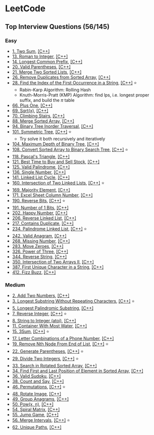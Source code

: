 # LeetCode

## Top Interview Questions (56/145)

### Easy
* [1. Two Sum](https://leetcode.com/problems/two-sum/), [[C++]](https://github.com/Morris88826/LeetCode/blob/main/Solution/easy/0001.cpp)
* [13. Roman to Integer](https://leetcode.com/problems/roman-to-integer/), [[C++]](https://github.com/Morris88826/LeetCode/blob/main/Solution/easy/0013.cpp)
* [14. Longest Common Prefix](https://leetcode.com/problems/longest-common-prefix/description/), [[C++]](https://github.com/Morris88826/LeetCode/blob/main/Solution/easy/0014.cpp)
* [20. Valid Parentheses](https://leetcode.com/problems/valid-parentheses/), [[C++]](https://github.com/Morris88826/LeetCode/blob/main/Solution/easy/0020.cpp)
* [21. Merge Two Sorted Lists](https://leetcode.com/problems/merge-two-sorted-lists/description/), [[C++]](https://github.com/Morris88826/LeetCode/blob/main/Solution/easy/0021.cpp)
* [26. Remove Duplicates from Sorted Array](https://leetcode.com/problems/remove-duplicates-from-sorted-array/description/), [[C++]](https://github.com/Morris88826/LeetCode/blob/main/Solution/easy/0026.cpp)
* [28. Find the Index of the First Occurrence in a String](https://leetcode.com/problems/find-the-index-of-the-first-occurrence-in-a-string/description/), [[C++]](https://github.com/Morris88826/LeetCode/blob/main/Solution/easy/0028.cpp) :star:
  - Rabin-Karp Algorithm: Rolling Hash
  - Knuth-Morris-Pratt (KMP) Algorithm: find lps, i.e. longest proper suffix, and build the $\pi$ table
* [66. Plus One](https://leetcode.com/problems/plus-one/description/), [[C++]](https://github.com/Morris88826/LeetCode/blob/main/Solution/easy/0066.cpp)
* [69. Sqrt(x)](https://leetcode.com/problems/sqrtx/description/), [[C++]](https://github.com/Morris88826/LeetCode/blob/main/Solution/easy/0069.cpp)
* [70. Climbing Stairs](https://leetcode.com/problems/climbing-stairs/description/), [[C++]](https://github.com/Morris88826/LeetCode/blob/main/Solution/easy/0070.cpp)
* [88. Merge Sorted Array](https://leetcode.com/problems/merge-sorted-array/description/), [[C++]](https://github.com/Morris88826/LeetCode/blob/main/Solution/easy/0088.cpp)
* [94. Binary Tree Inorder Traversal](https://leetcode.com/problems/binary-tree-inorder-traversal/description/), [[C++]](https://github.com/Morris88826/LeetCode/blob/main/Solution/easy/0094.cpp)
* [101. Symmetric Tree](https://leetcode.com/problems/symmetric-tree/description/), [[C++]](https://github.com/Morris88826/LeetCode/blob/main/Solution/easy/0101.cpp) :star:
  - Try solve it both recursively and iteratively
* [104. Maximum Depth of Binary Tree](https://leetcode.com/problems/maximum-depth-of-binary-tree/description/), [[C++]](https://github.com/Morris88826/LeetCode/blob/main/Solution/easy/0104.cpp)
* [108. Convert Sorted Array to Binary Search Tree](https://leetcode.com/problems/convert-sorted-array-to-binary-search-tree/description/), [[C++]](https://github.com/Morris88826/LeetCode/blob/main/Solution/easy/0108.cpp) :star:
* [118. Pascal's Triangle](https://leetcode.com/problems/pascals-triangle/description/), [[C++]](https://github.com/Morris88826/LeetCode/blob/main/Solution/easy/0118.cpp)
* [121. Best Time to Buy and Sell Stock](https://leetcode.com/problems/best-time-to-buy-and-sell-stock/description/), [[C++]](https://github.com/Morris88826/LeetCode/blob/main/Solution/easy/0121.cpp)
* [125. Valid Palindrome](https://leetcode.com/problems/valid-palindrome/description/), [[C++]](https://github.com/Morris88826/LeetCode/blob/main/Solution/easy/0125.cpp)
* [136. Single Number](https://leetcode.com/problems/single-number/description/), [[C++]](https://github.com/Morris88826/LeetCode/blob/main/Solution/easy/0136.cpp)
* [141. Linked List Cycle](https://leetcode.com/problems/linked-list-cycle/description/), [[C++]](https://github.com/Morris88826/LeetCode/blob/main/Solution/easy/0141.cpp)
* [160. Intersection of Two Linked Lists](https://leetcode.com/problems/intersection-of-two-linked-lists/description/), [[C++]](https://github.com/Morris88826/LeetCode/blob/main/Solution/easy/0160.cpp) :star:
* [169. Majority Element](https://leetcode.com/problems/majority-element/description/), [[C++]](https://github.com/Morris88826/LeetCode/blob/main/Solution/easy/0169.cpp)
* [171. Excel Sheet Column Number](https://leetcode.com/problems/excel-sheet-column-number/description/), [[C++]](https://github.com/Morris88826/LeetCode/blob/main/Solution/easy/0171.cpp)
* [190. Reverse Bits](https://leetcode.com/problems/reverse-bits/description/), [[C++]](https://github.com/Morris88826/LeetCode/blob/main/Solution/easy/0190.cpp) :star:
* [191. Number of 1 Bits](https://leetcode.com/problems/number-of-1-bits/description/), [[C++]](https://github.com/Morris88826/LeetCode/blob/main/Solution/easy/0191.cpp) 
* [202. Happy Number](https://leetcode.com/problems/happy-number/description/), [[C++]](https://github.com/Morris88826/LeetCode/blob/main/Solution/easy/0202.cpp) 
* [206. Reverse Linked List](https://leetcode.com/problems/reverse-linked-list/description/), [[C++]](https://github.com/Morris88826/LeetCode/blob/main/Solution/easy/0206.cpp)
* [217. Contains Duplicate](https://leetcode.com/problems/contains-duplicate/description/), [[C++]](https://github.com/Morris88826/LeetCode/blob/main/Solution/easy/0217.cpp)
* [234. Palindrome Linked List](https://leetcode.com/problems/palindrome-linked-list/description/), [[C++]](https://github.com/Morris88826/LeetCode/blob/main/Solution/easy/0234.cpp) :star:
* [242. Valid Anagram](https://leetcode.com/problems/valid-anagram/description/), [[C++]](https://github.com/Morris88826/LeetCode/blob/main/Solution/easy/0242.cpp)
* [268. Missing Number](https://leetcode.com/problems/missing-number/description/), [[C++]](https://github.com/Morris88826/LeetCode/blob/main/Solution/easy/0268.cpp)
* [283. Move Zeroes](https://leetcode.com/problems/move-zeroes/description/), [[C++]](https://github.com/Morris88826/LeetCode/blob/main/Solution/easy/0283.cpp)
* [326. Power of Three](https://leetcode.com/problems/power-of-three/description/), [[C++]](https://github.com/Morris88826/LeetCode/blob/main/Solution/easy/0326.cpp)
* [344. Reverse String](https://leetcode.com/problems/reverse-string/description/), [[C++]](https://github.com/Morris88826/LeetCode/blob/main/Solution/easy/0344.cpp)
* [350. Intersection of Two Arrays II](https://leetcode.com/problems/intersection-of-two-arrays-ii/description/), [[C++]](https://github.com/Morris88826/LeetCode/blob/main/Solution/easy/0350.cpp)
* [387. First Unique Character in a String](https://leetcode.com/problems/first-unique-character-in-a-string/description/), [[C++]](https://github.com/Morris88826/LeetCode/blob/main/Solution/easy/0387.cpp)
* [412. Fizz Buzz](https://leetcode.com/problems/fizz-buzz/description/), [[C++]](https://github.com/Morris88826/LeetCode/blob/main/Solution/easy/0417.cpp)

### Medium
* [2. Add Two Numbers](https://leetcode.com/problems/add-two-numbers/description/), [[C++]](https://github.com/Morris88826/LeetCode/blob/main/Solution/medium/0002.cpp)
* [3. Longest Substring Without Repeating Characters](https://leetcode.com/problems/longest-substring-without-repeating-characters/description/), [[C++]](https://github.com/Morris88826/LeetCode/blob/main/Solution/medium/0003.cpp) :star:
* [5. Longest Palindromic Substring](https://leetcode.com/problems/longest-palindromic-substring/description/), [[C++]](https://github.com/Morris88826/LeetCode/blob/main/Solution/medium/0005.cpp)
* [7. Reverse Integer](https://leetcode.com/problems/reverse-integer/description/), [[C++]](https://github.com/Morris88826/LeetCode/blob/main/Solution/medium/0007.cpp) :star:
* [8. String to Integer (atoi)](https://leetcode.com/problems/string-to-integer-atoi/description/), [[C++]](https://github.com/Morris88826/LeetCode/blob/main/Solution/medium/0008.cpp)
* [11. Container With Most Water](https://leetcode.com/problems/container-with-most-water/), [[C++]](https://github.com/Morris88826/LeetCode/blob/main/Solution/medium/0011.cpp)
* [15. 3Sum](https://leetcode.com/problems/3sum/description/), [[C++]](https://github.com/Morris88826/LeetCode/blob/main/Solution/medium/0015.cpp) :star:
* [17. Letter Combinations of a Phone Number](https://leetcode.com/problems/letter-combinations-of-a-phone-number/description/), [[C++]](https://github.com/Morris88826/LeetCode/blob/main/Solution/medium/0017.cpp)
* [19. Remove Nth Node From End of List](https://leetcode.com/problems/remove-nth-node-from-end-of-list/description/), [[C++]](https://github.com/Morris88826/LeetCode/blob/main/Solution/medium/0019.cpp) :star:
* [22. Generate Parentheses](https://leetcode.com/problems/generate-parentheses/description/), [[C++]](https://github.com/Morris88826/LeetCode/blob/main/Solution/medium/0022.cpp) :star:
* [29. Divide Two Integers](https://leetcode.com/problems/divide-two-integers/description/), [[C++]](https://github.com/Morris88826/LeetCode/blob/main/Solution/medium/0029.cpp) :star:
* [33. Search in Rotated Sorted Array](https://leetcode.com/problems/search-in-rotated-sorted-array/description/), [[C++]](https://github.com/Morris88826/LeetCode/blob/main/Solution/medium/0033.cpp)
* [34. Find First and Last Position of Element in Sorted Array](https://leetcode.com/problems/find-first-and-last-position-of-element-in-sorted-array/description/), [[C++]](https://github.com/Morris88826/LeetCode/blob/main/Solution/medium/0034.cpp)
* [36. Valid Sudoku](https://leetcode.com/problems/valid-sudoku/description/), [[C++]](https://github.com/Morris88826/LeetCode/blob/main/Solution/medium/0036.cpp)
* [38. Count and Say](https://leetcode.com/problems/count-and-say/description/), [[C++]](https://github.com/Morris88826/LeetCode/blob/main/Solution/medium/0038.cpp)
* [46. Permutations](https://leetcode.com/problems/permutations/description/), [[C++]](https://github.com/Morris88826/LeetCode/blob/main/Solution/medium/0046.cpp) :star:
* [48. Rotate Image](https://leetcode.com/problems/rotate-image/description/), [[C++]](https://github.com/Morris88826/LeetCode/blob/main/Solution/medium/0048.cpp)
* [49. Group Anagrams](https://leetcode.com/problems/group-anagrams/description/), [[C++]](https://github.com/Morris88826/LeetCode/blob/main/Solution/medium/0049.cpp)
* [50. Pow(x, n)](https://leetcode.com/problems/powx-n/description/), [[C++]](https://github.com/Morris88826/LeetCode/blob/main/Solution/medium/0050.cpp)
* [54. Spiral Matrix](https://leetcode.com/problems/spiral-matrix/description/), [[C++]](https://github.com/Morris88826/LeetCode/blob/main/Solution/medium/0054.cpp)
* [55. Jump Game](https://leetcode.com/problems/jump-game/description/), [[C++]](https://github.com/Morris88826/LeetCode/blob/main/Solution/medium/0055.cpp)
* [56. Merge Intervals](https://leetcode.com/problems/merge-intervals/description/), [[C++]](https://github.com/Morris88826/LeetCode/blob/main/Solution/medium/0056.cpp) :star:
* [62. Unique Paths](https://leetcode.com/problems/unique-paths/description/), [[C++]](https://github.com/Morris88826/LeetCode/blob/main/Solution/medium/0062.cpp)